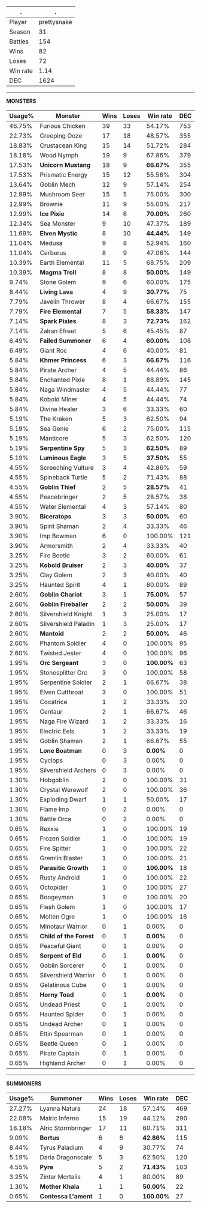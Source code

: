 .|.
|-|-
Player|prettysnake
Season|31
Battles|154
Wins|82
Loses|72
Win rate|1.14
DEC|1624

---
**MONSTERS**

Usage%|Monster|Wins|Loses|Win rate|DEC|
-|-|-|-|-|-|
46.75%|Furious Chicken|39|33|54.17%|753|
22.73%|Creeping Ooze|17|18|48.57%|355|
18.83%|Crustacean King|15|14|51.72%|284|
18.18%|Wood Nymph|19|9|67.86%|379|
17.53%|**Unicorn Mustang**|18|9|**66.67%**|355|
17.53%|Prismatic Energy|15|12|55.56%|304|
13.64%|Goblin Mech|12|9|57.14%|254|
12.99%|Mushroom Seer|15|5|75.00%|300|
12.99%|Brownie|11|9|55.00%|217|
12.99%|**Ice Pixie**|14|6|**70.00%**|260|
12.34%|Sea Monster|9|10|47.37%|189|
11.69%|**Elven Mystic**|8|10|**44.44%**|149|
11.04%|Medusa|9|8|52.94%|160|
11.04%|Cerberus|8|9|47.06%|144|
10.39%|Earth Elemental|11|5|68.75%|209|
10.39%|**Magma Troll**|8|8|**50.00%**|149|
9.74%|Stone Golem|9|6|60.00%|175|
8.44%|**Living Lava**|4|9|**30.77%**|75|
7.79%|Javelin Thrower|8|4|66.67%|155|
7.79%|**Fire Elemental**|7|5|**58.33%**|147|
7.14%|**Spark Pixies**|8|3|**72.73%**|162|
7.14%|Zalran Efreet|5|6|45.45%|87|
6.49%|**Failed Summoner**|6|4|**60.00%**|108|
6.49%|Giant Roc|4|6|40.00%|81|
5.84%|**Khmer Princess**|6|3|**66.67%**|116|
5.84%|Pirate Archer|4|5|44.44%|86|
5.84%|Enchanted Pixie|8|1|88.89%|145|
5.84%|Naga Windmaster|4|5|44.44%|77|
5.84%|Kobold Miner|4|5|44.44%|74|
5.84%|Divine Healer|3|6|33.33%|60|
5.19%|The Kraken|5|3|62.50%|94|
5.19%|Sea Genie|6|2|75.00%|115|
5.19%|Manticore|5|3|62.50%|120|
5.19%|**Serpentine Spy**|5|3|**62.50%**|89|
5.19%|**Luminous Eagle**|3|5|**37.50%**|55|
4.55%|Screeching Vulture|3|4|42.86%|59|
4.55%|Spineback Turtle|5|2|71.43%|88|
4.55%|**Goblin Thief**|2|5|**28.57%**|41|
4.55%|Peacebringer|2|5|28.57%|38|
4.55%|Water Elemental|4|3|57.14%|80|
3.90%|**Biceratops**|3|3|**50.00%**|60|
3.90%|Spirit Shaman|2|4|33.33%|46|
3.90%|Imp Bowman|6|0|100.00%|121|
3.90%|Armorsmith|2|4|33.33%|40|
3.25%|Fire Beetle|3|2|60.00%|61|
3.25%|**Kobold Bruiser**|2|3|**40.00%**|37|
3.25%|Clay Golem|2|3|40.00%|40|
3.25%|Haunted Spirit|4|1|80.00%|89|
2.60%|**Goblin Chariot**|3|1|**75.00%**|57|
2.60%|**Goblin Fireballer**|2|2|**50.00%**|39|
2.60%|Silvershield Knight|1|3|25.00%|17|
2.60%|Silvershield Paladin|1|3|25.00%|17|
2.60%|**Mantoid**|2|2|**50.00%**|46|
2.60%|Phantom Soldier|4|0|100.00%|95|
2.60%|Twisted Jester|4|0|100.00%|96|
1.95%|**Orc Sergeant**|3|0|**100.00%**|63|
1.95%|Stonesplitter Orc|3|0|100.00%|58|
1.95%|Serpentine Soldier|2|1|66.67%|38|
1.95%|Elven Cutthroat|3|0|100.00%|51|
1.95%|Cocatrice|1|2|33.33%|20|
1.95%|Centaur|2|1|66.67%|46|
1.95%|Naga Fire Wizard|1|2|33.33%|16|
1.95%|Electric Eels|1|2|33.33%|19|
1.95%|Goblin Shaman|2|1|66.67%|55|
1.95%|**Lone Boatman**|0|3|**0.00%**|0|
1.95%|Cyclops|0|3|0.00%|0|
1.95%|Silvershield Archers|0|3|0.00%|0|
1.30%|Hobgoblin|2|0|100.00%|31|
1.30%|Crystal Werewolf|2|0|100.00%|36|
1.30%|Exploding Dwarf|1|1|50.00%|17|
1.30%|Flame Imp|0|2|0.00%|0|
1.30%|Battle Orca|0|2|0.00%|0|
0.65%|Rexxie|1|0|100.00%|19|
0.65%|Frozen Soldier|1|0|100.00%|19|
0.65%|Fire Spitter|1|0|100.00%|22|
0.65%|Gremlin Blaster|1|0|100.00%|21|
0.65%|**Parasitic Growth**|1|0|**100.00%**|18|
0.65%|Rusty Android|1|0|100.00%|22|
0.65%|Octopider|1|0|100.00%|27|
0.65%|Boogeyman|1|0|100.00%|20|
0.65%|Flesh Golem|1|0|100.00%|17|
0.65%|Molten Ogre|1|0|100.00%|16|
0.65%|Minotaur Warrior|0|1|0.00%|0|
0.65%|**Child of the Forest**|0|1|**0.00%**|0|
0.65%|Peaceful Giant|0|1|0.00%|0|
0.65%|**Serpent of Eld**|0|1|**0.00%**|0|
0.65%|Goblin Sorcerer|0|1|0.00%|0|
0.65%|Silvershield Warrior|0|1|0.00%|0|
0.65%|Gelatinous Cube|0|1|0.00%|0|
0.65%|**Horny Toad**|0|1|**0.00%**|0|
0.65%|Undead Priest|0|1|0.00%|0|
0.65%|Haunted Spider|0|1|0.00%|0|
0.65%|Undead Archer|0|1|0.00%|0|
0.65%|Ettin Spearman|0|1|0.00%|0|
0.65%|Beetle Queen|0|1|0.00%|0|
0.65%|Pirate Captain|0|1|0.00%|0|
0.65%|Highland Archer|0|1|0.00%|0|

---
**SUMMONERS**

Usage%|Summoner|Wins|Loses|Win rate|DEC|
-|-|-|-|-|-|
27.27%|Lyanna Natura|24|18|57.14%|469|
22.08%|Malric Inferno|15|19|44.12%|290|
18.18%|Alric Stormbringer|17|11|60.71%|311|
9.09%|**Bortus**|6|8|**42.86%**|115|
8.44%|Tyrus Paladium|4|9|30.77%|74|
5.19%|Daria Dragonscale|5|3|62.50%|120|
4.55%|**Pyre**|5|2|**71.43%**|103|
3.25%|Zintar Mortalis|4|1|80.00%|89|
1.30%|**Mother Khala**|1|1|**50.00%**|22|
0.65%|**Contessa L'ament**|1|0|**100.00%**|27|
